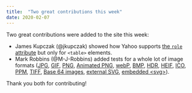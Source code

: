 ```yaml
---
title:  "Two great contributions this week"
date: 2020-02-07
---
```


Two great contributions were added to the site this week:

* James Kupczak (@jkupczak) showed how Yahoo supports [the `role` attribute](/features/html-role/) but only for `<table>` elements.
* Mark Robbins (@M-J-Robbins) added tests for a whole lot of image formats ([JPG](/features/image-jpg/), [GIF](/features/image-gif/), [PNG](/features/image-png/), [Animated PNG](/features/image-apng/), [webP](/features/image-webp/), [BMP](/features/image-bmp/), [HDR](/features/image-hdr/), [HEIF](/features/image-heif/), [ICO](/features/image-ico/), [PPM](/features/image-ppm/), [TIFF](/features/image-tiff/), [Base 64 images](/features/image-base64/), [external SVG](/features/image-svg/), [embedded &lt;svg&gt;](/features/html-svg/)).

Thank you both for contributing!